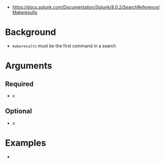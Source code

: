- https://docs.splunk.com/Documentation/Splunk/8.0.2/SearchReference/Makeresults
# Background
- `makeresults` must be the first command in a search
# Arguments
## Required
- x
## Optional
- x
# Examples
- 